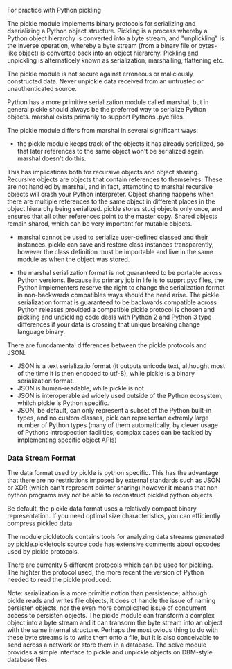 For practice with Python pickling

The pickle module implements binary protocols for serializing and dserializing a Python object structure. 
Pickling is a process whereby a Python object hierarchy is converted into a byte stream, and "unplickling" is the inverse operation, whereby a byte stream (from a binary file or bytes-like object) is converted back into an object hierarchy. 
Pickling and unpickling is alternaticely known as serialization, marshalling, flattening etc.

The pickle module is not secure against erroneous or maliciously constructed data. Never unpickle data received from an untrusted or unauthenticated source. 

Python has a more primitive serialization module called marshal, but in general pickle should always be the preferred way to serialize Python objects. marshal exists primarily to support Pythons .pyc files. 

The pickle module differs from marshal in several significant ways: 
- the pickle module keeps track of the objects it has already serialized, so that later references to the same object won't be serialized again. marshal doesn't do this.

This has implications both for recursive objects and object sharing. Recursive objects are objects that contain references to themselves. These are not handled by marshal, and in fact, attemoting to marshal recursive objects will crash your Python interpreter. Object sharing happens when there are multiple references to the same object in different places in the object hierarchy being serialized. pickle stores stucj objects only once, and ensures that all other references point to the master copy. Shared objects remain shared, which can be very important for mutable objects. 

- marshal cannot be used to serialize user-defined classed and their instances. pickle can save and restore class instances transparently, however the class definition must be importable and live in the same module as when the object was stored. 

- the marshal serialization format is not guaranteed to be portable across Python versions. Because its primary job in life is to supprt.pyc files, the Python implementers reserve the right to change the serialization format in non-backwards compatibles ways should the need arise. The pickle serialization format is guaranteed to be backwards compatible across Python releases provided a compatible pickle protocol is chosen and pickling and unpickling code deals with Python 2 and Python 3 type differences if your data is crossing that unique breaking change language binary.

There are funcdamental differences between the pickle protocols and JSON.
- JSON is a text serializatio format (it outputs unicode text, althought most of the time it is then encoded to utf-8), while pickle is a binary serialization format.
- JSON is human-readable, while pickle is not
- JSON is interoperable ad widely used outside of the Python ecosystem, whilch pickle is Python specific. 
- JSON, be default, can only represent a subset of the Python built-in types, and no custom classes, pick can representan extremly large number of Python types (many of them automatically, by clever usage of Pythons introspection facilities; complax cases can be tackled by implementing specific object APIs)

### Data Stream Format
The data format used by pickle is python specific. This has the advantage that there are no restrictions imposed by external standards such as JSON or XDR (which can't represent pointer sharing) however it means that non python programs may not be able to reconstruct pickled python objects. 

Be default, the pickle data format uses a relatively compact binary representation. If you need optimal size characteristics, you can efficiently compress pickled data. 

The module pickletools contains tools for analyzing data streams generated by pickle.pickletools source code has extensive comments about opcodes used by pickle protocols.

There are currenlty 5 different protocols which can be used for pickling. The highter the protocol used, the more recent the version of Python needed to read the pickle produced. 

Note: serialization is a more primitie notion than persistence; although pickle reads and writes file objects, it does ot handle the issue of naming persisten objects, nor the even more complicated issue of concurrent access to persisten objects. The pickle module can transform a complex object into a byte stream and it can transorm the byte stream into an object with the same internal structure. Perhaps the most ovious thing to do with these byte streams is to write them onto a file, but it is also conceivable to send across a network or store them in a database. The selve module provides a simple interface to pickle and unpickle objects on DBM-style database files. 

